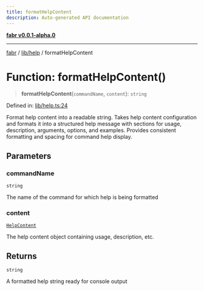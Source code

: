 ```yaml
---
title: formatHelpContent
description: Auto-generated API documentation
---
```


[**fabr v0.0.1-alpha.0**](../../../README.md)

***

[fabr](../../../README.md) / [lib/help](../README.md) / formatHelpContent

# Function: formatHelpContent()

> **formatHelpContent**(`commandName`, `content`): `string`

Defined in: [lib/help.ts:24](https://github.com/yashjawale/fabr/blob/main/src/lib/help.ts#L24)

Format help content into a readable string.
Takes help content configuration and formats it into a structured help message
with sections for usage, description, arguments, options, and examples.
Provides consistent formatting and spacing for command help display.

## Parameters

### commandName

`string`

The name of the command for which help is being formatted

### content

[`HelpContent`](../interfaces/HelpContent.md)

The help content object containing usage, description, etc.

## Returns

`string`

A formatted help string ready for console output
